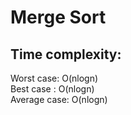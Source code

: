 # Merge Sort

## Time complexity: 
Worst case: O(nlogn)\
Best case : O(nlogn)\
Average case: O(nlogn)